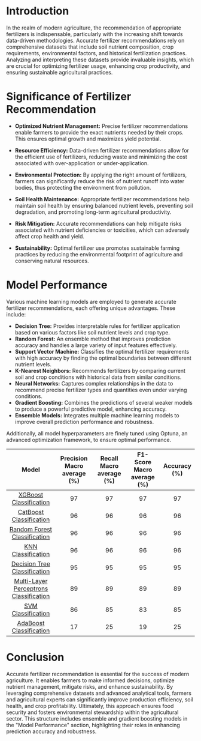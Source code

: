 # Introduction

In the realm of modern agriculture, the recommendation of appropriate fertilizers is indispensable, particularly with the increasing shift towards data-driven methodologies. Accurate fertilizer recommendations rely on comprehensive datasets that include soil nutrient composition, crop requirements, environmental factors, and historical fertilization practices. Analyzing and interpreting these datasets provide invaluable insights, which are crucial for optimizing fertilizer usage, enhancing crop productivity, and ensuring sustainable agricultural practices.

# Significance of Fertilizer Recommendation

- **Optimized Nutrient Management:** Precise fertilizer recommendations enable farmers to provide the exact nutrients needed by their crops. This ensures optimal growth and maximizes yield potential.

- **Resource Efficiency:** Data-driven fertilizer recommendations allow for the efficient use of fertilizers, reducing waste and minimizing the cost associated with over-application or under-application.

- **Environmental Protection:** By applying the right amount of fertilizers, farmers can significantly reduce the risk of nutrient runoff into water bodies, thus protecting the environment from pollution.

- **Soil Health Maintenance:** Appropriate fertilizer recommendations help maintain soil health by ensuring balanced nutrient levels, preventing soil degradation, and promoting long-term agricultural productivity.

- **Risk Mitigation:** Accurate recommendations can help mitigate risks associated with nutrient deficiencies or toxicities, which can adversely affect crop health and yield.

- **Sustainability:** Optimal fertilizer use promotes sustainable farming practices by reducing the environmental footprint of agriculture and conserving natural resources.

# Model Performance

Various machine learning models are employed to generate accurate fertilizer recommendations, each offering unique advantages. These include:

- **Decision Tree:** Provides interpretable rules for fertilizer application based on various factors like soil nutrient levels and crop type.
- **Random Forest:** An ensemble method that improves prediction accuracy and handles a large variety of input features effectively.
- **Support Vector Machine:** Classifies the optimal fertilizer requirements with high accuracy by finding the optimal boundaries between different nutrient levels.
- **K-Nearest Neighbors:** Recommends fertilizers by comparing current soil and crop conditions with historical data from similar conditions.
- **Neural Networks:** Captures complex relationships in the data to recommend precise fertilizer types and quantities even under varying conditions.
- **Gradient Boosting:** Combines the predictions of several weaker models to produce a powerful predictive model, enhancing accuracy.
- **Ensemble Models:** Integrates multiple machine learning models to improve overall prediction performance and robustness.

Additionally, all model hyperparameters are finely tuned using Optuna, an advanced optimization framework, to ensure optimal performance.

| Model | Precision Macro average (%) | Recall Macro average (%) | F1-Score Macro average (%) | Accuracy (%) |
|:-----------:|:------------:|:------------:|:-----------:|:-----------:|
| [XGBoost Classification](https://github.com/leon7731/Agricultural-Fertilizer-Recommendation/tree/main/XGBoost) | 97 | 97 | 97 | 97 |
| [CatBoost Classification](https://github.com/leon7731/Agricultural-Fertilizer-Recommendation/tree/main/CatBoost) | 96 | 96 | 96 | 96 |
| [Random Forest Classification](https://github.com/leon7731/Agricultural-Fertilizer-Recommendation/tree/main/Random%20Forest) | 96 | 96 | 96 | 96 |
| [KNN Classification](https://github.com/leon7731/Agricultural-Fertilizer-Recommendation/tree/main/KNN) | 96 | 96 | 96 | 96 |
| [Decision Tree Classification](https://github.com/leon7731/Agricultural-Fertilizer-Recommendation/tree/main/Decision%20Tree) | 95 | 95 | 95 | 95 |
| [Multi-Layer Perceptrons Classification](https://github.com/leon7731/Agricultural-Fertilizer-Recommendation/tree/main/MLP%20Classifier) | 89 | 89 | 89 | 89 |
| [SVM Classification](https://github.com/leon7731/Agricultural-Fertilizer-Recommendation/tree/main/SVM) | 86 | 85 | 83 | 85 |
| [AdaBoost Classification](https://github.com/leon7731/Agricultural-Fertilizer-Recommendation/tree/main/AdaBoost) | 17 | 25 | 19 | 25 |

# Conclusion

Accurate fertilizer recommendation is essential for the success of modern agriculture. It enables farmers to make informed decisions, optimize nutrient management, mitigate risks, and enhance sustainability. By leveraging comprehensive datasets and advanced analytical tools, farmers and agricultural experts can significantly improve production efficiency, soil health, and crop profitability. Ultimately, this approach ensures food security and fosters environmental stewardship within the agricultural sector.
This structure includes ensemble and gradient boosting models in the "Model Performance" section, highlighting their roles in enhancing prediction accuracy and robustness.
